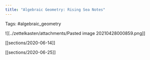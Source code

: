 ```yaml
---
title: "Algebraic Geometry: Rising Sea Notes"
---
```


Tags: #algebraic_geometry 

![[../zettelkasten/attachments/Pasted image 20210428000859.png]]

[[sections/2020-06-14]]

[[sections/2020-06-25]]